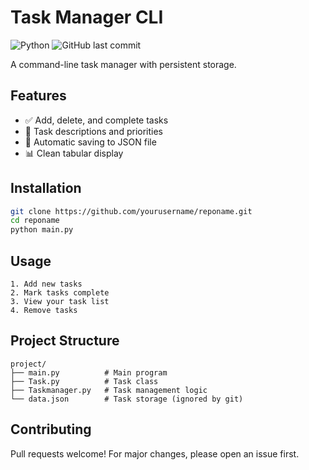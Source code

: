 # Task Manager CLI

![Python](https://img.shields.io/badge/python-3.8+-blue.svg)
![GitHub last commit](https://img.shields.io/github/last-commit/yourusername/reponame)

A command-line task manager with persistent storage.

## Features
- ✅ Add, delete, and complete tasks
- 📝 Task descriptions and priorities
- 💾 Automatic saving to JSON file
- 📊 Clean tabular display

## Installation
```bash
git clone https://github.com/yourusername/reponame.git
cd reponame
python main.py
```

## Usage
```
1. Add new tasks
2. Mark tasks complete
3. View your task list
4. Remove tasks
```

## Project Structure
```
project/
├── main.py          # Main program
├── Task.py          # Task class
├── Taskmanager.py   # Task management logic
└── data.json        # Task storage (ignored by git)
```

## Contributing
Pull requests welcome! For major changes, please open an issue first.